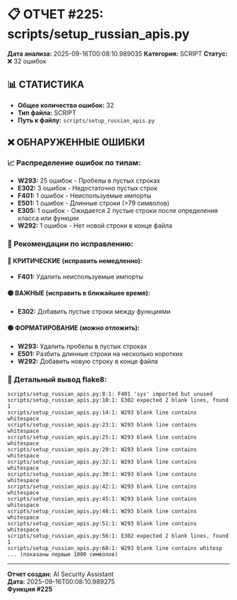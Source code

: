 # 📋 ОТЧЕТ #225: scripts/setup_russian_apis.py

**Дата анализа:** 2025-09-16T00:08:10.989035
**Категория:** SCRIPT
**Статус:** ❌ 32 ошибок

## 📊 СТАТИСТИКА

- **Общее количество ошибок:** 32
- **Тип файла:** SCRIPT
- **Путь к файлу:** `scripts/setup_russian_apis.py`

## ❌ ОБНАРУЖЕННЫЕ ОШИБКИ

### 📈 Распределение ошибок по типам:

- **W293:** 25 ошибок - Пробелы в пустых строках
- **E302:** 3 ошибок - Недостаточно пустых строк
- **F401:** 1 ошибок - Неиспользуемые импорты
- **E501:** 1 ошибок - Длинные строки (>79 символов)
- **E305:** 1 ошибок - Ожидается 2 пустые строки после определения класса или функции
- **W292:** 1 ошибок - Нет новой строки в конце файла

### 🎯 Рекомендации по исправлению:

#### 🔴 КРИТИЧЕСКИЕ (исправить немедленно):
- **F401:** Удалить неиспользуемые импорты

#### 🟡 ВАЖНЫЕ (исправить в ближайшее время):
- **E302:** Добавить пустые строки между функциями

#### 🟢 ФОРМАТИРОВАНИЕ (можно отложить):
- **W293:** Удалить пробелы в пустых строках
- **E501:** Разбить длинные строки на несколько коротких
- **W292:** Добавить новую строку в конце файла

### 📝 Детальный вывод flake8:

```
scripts/setup_russian_apis.py:8:1: F401 'sys' imported but unused
scripts/setup_russian_apis.py:10:1: E302 expected 2 blank lines, found 1
scripts/setup_russian_apis.py:14:1: W293 blank line contains whitespace
scripts/setup_russian_apis.py:23:1: W293 blank line contains whitespace
scripts/setup_russian_apis.py:25:1: W293 blank line contains whitespace
scripts/setup_russian_apis.py:29:1: W293 blank line contains whitespace
scripts/setup_russian_apis.py:32:1: W293 blank line contains whitespace
scripts/setup_russian_apis.py:39:1: W293 blank line contains whitespace
scripts/setup_russian_apis.py:42:1: W293 blank line contains whitespace
scripts/setup_russian_apis.py:45:1: W293 blank line contains whitespace
scripts/setup_russian_apis.py:48:1: W293 blank line contains whitespace
scripts/setup_russian_apis.py:51:1: W293 blank line contains whitespace
scripts/setup_russian_apis.py:56:1: E302 expected 2 blank lines, found 1
scripts/setup_russian_apis.py:60:1: W293 blank line contains whitesp
... (показаны первые 1000 символов)
```

---
**Отчет создан:** AI Security Assistant  
**Дата:** 2025-09-16T00:08:10.989275  
**Функция #225**
